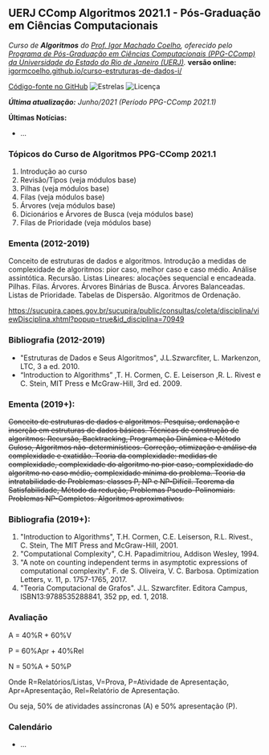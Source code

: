 
<link href="http://github.com/yrgoldteeth/darkdowncss/raw/master/darkdown.css" rel="stylesheet"></link>

## UERJ CComp Algoritmos 2021.1 - Pós-Graduação em Ciências Computacionais

_Curso de **Algoritmos** do [Prof. Igor Machado Coelho](https://igormcoelho.github.io), oferecido pelo [Programa de Pós-Graduação em Ciências Computacionais (PPG-CComp) da Universidade do Estado do Rio de Janeiro (UERJ)](https://ccomp.ime.uerj.br)._ **versão online:** [igormcoelho.github.io/curso-estruturas-de-dados-i/](https://igormcoelho.github.io/curso-estruturas-de-dados-i/)

[Código-fonte no GitHub](https://github.com/igormcoelho/curso-estruturas-de-dados-i)
![Estrelas](https://img.shields.io/github/stars/igormcoelho/curso-estruturas-de-dados-i)
![Licença](https://img.shields.io/github/license/igormcoelho/curso-estruturas-de-dados-i)

_**Última atualização:** Junho/2021 (Período PPG-CComp 2021.1)_


**Últimas Notícias:**

- ...

### Tópicos do Curso de Algoritmos PPG-CComp 2021.1

1. Introdução ao curso
1. Revisão/Tipos (veja módulos base)
1. Pilhas (veja módulos base)
1. Filas (veja módulos base)
1. Árvores (veja módulos base)
1. Dicionários e Árvores de Busca (veja módulos base)
1. Filas de Prioridade (veja módulos base)

### Ementa (2012-2019)

Conceito de estruturas de dados e algoritmos. Introdução a medidas de complexidade de algoritmos: pior caso, melhor caso e caso médio. Análise assintótica. Recursão. Listas Lineares: alocações sequencial e encadeada. Pilhas. Filas. Árvores. Árvores Binárias de Busca. Árvores Balanceadas. Listas de Prioridade. Tabelas de Dispersão. Algoritmos de Ordenação.

https://sucupira.capes.gov.br/sucupira/public/consultas/coleta/disciplina/viewDisciplina.xhtml?popup=true&id_disciplina=70949

### Bibliografia (2012-2019)

- "Estruturas de Dados e Seus Algoritmos", J.L.Szwarcfiter, L. Markenzon, LTC, 3 a ed. 2010.
- “Introduction to Algorithms” ,T. H. Cormen, C. E. Leiserson ,R. L. Rivest e C. Stein, MIT Press e McGraw-Hill, 3rd ed. 2009.

### Ementa (2019+):

~~Conceito de estruturas de dados e algoritmos. Pesquisa, ordenação e inserção em estruturas de dados básicas. Técnicas de construção de algoritmos: Recursão, Backtracking, Programação Dinâmica e Método Guloso, Algoritmos não-determinísticos. Correção, otimização e análise da complexidade e exatidão. Teoria da complexidade: medidas de complexidade, complexidade do algoritmo no pior caso, complexidade do algoritmo no caso médio, complexidade mínima do problema. Teoria da intratabilidade de Problemas: classes P, NP e NP-Difícil. Teorema da Satisfabilidade, Método da redução, Problemas Pseudo-Polinomiais. Problemas NP-Completos. Algoritmos aproximativos.~~


### Bibliografia (2019+):

1. "Introduction to Algorithms", T.H. Cormen, C.E. Leiserson, R.L. Rivest., C. Stein, The MIT Press and McGraw-Hill, 2001.
2. "Computational Complexity", C.H. Papadimitriou, Addison Wesley, 1994.
3. "A note on counting independent terms in asymptotic expressions of computational complexity". F. de S. Oliveira, V. C. Barbosa. Optimization Letters, v. 11, p. 1757-1765, 2017.
4. "Teoria Computacional de Grafos". J.L. Szwarcfiter. Editora Campus, ISBN13:9788535288841, 352 pp, ed. 1, 2018.


### Avaliação

A = 40%R + 60%V

P = 60%Apr + 40%Rel

N = 50%A + 50%P

Onde R=Relatórios/Listas, V=Prova, P=Atividade de Apresentação, Apr=Apresentação, Rel=Relatório de Apresentação.

Ou seja, 50% de atividades assíncronas (A) e 50% apresentação (P).




### Calendário

- ...
